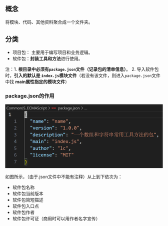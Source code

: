 ## 概念

将模块、代码、其他资料聚合成一个文件夹。

## 分类

- 项目包： 主要用于编写项目和业务逻辑。
- 软件包：**封装工具和方法**进行使用。

注：1. **根目录中必须有`package.json`文件（记录包的清单信息）**。
2. 导入软件包时，**引入的默认是 `index.js`模块文件**（若没有该文件，则进入`package.json`文件中找 **main属性指定的模块文件**）


### package.json的作用

![](../../img/Pasted%20image%2020250118153731.png)

如图所示，（由于.json文件中不能有注释）从上到下依次为：

- 软件包名称
- 软件包当前版本
- 软件包简短描述
- 软件包入口点
- 软件包作者
- 软件包许可证（商用时可以用作者名字宣传）